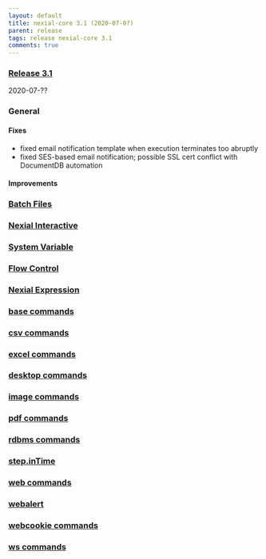 ```yaml
---
layout: default
title: nexial-core 3.1 (2020-07-0?)
parent: release
tags: release nexial-core 3.1
comments: true
---
```


### <a href="https://github.com/nexiality/nexial-core/releases/tag/nexial-core-v3.1_???" class="external-link" target="_nexial_link">Release 3.1</a>
2020-07-??


### General
#### Fixes
- fixed email notification template when execution terminates too abruptly
- fixed SES-based email notification; possible SSL cert conflict with DocumentDB automation 
#### Improvements
  
   
### [Batch Files](../userguide/BatchFiles)


### [Nexial Interactive](../interactive)


### [System Variable](../systemvars)


### [Flow Control](../flowcontrols)


### [Nexial Expression](../expressions)


### [base commands](../commands/base)


### [csv commands](../commands/csv)


### [excel commands](../commands/excel)


### [desktop commands](../commands/desktop)


### [image commands](../commands/image)


### [pdf commands](../commands/pdf)


### [rdbms commands](../commands/rdbms)


### [step.inTime](../commands/step.inTime) 


### [web commands](../commands/web)


### [webalert](../commands/webalert)


### [webcookie commands](../commands/webcookie)


### [ws commands](../commands/ws)
